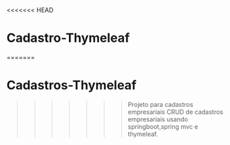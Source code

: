 <<<<<<< HEAD
# Cadastro-Thymeleaf
=======
# Cadastros-Thymeleaf
>>>>>>> Projeto para cadastros empresariais
CRUD de cadastros empresariais usando springboot,spring mvc e thymeleaf.

